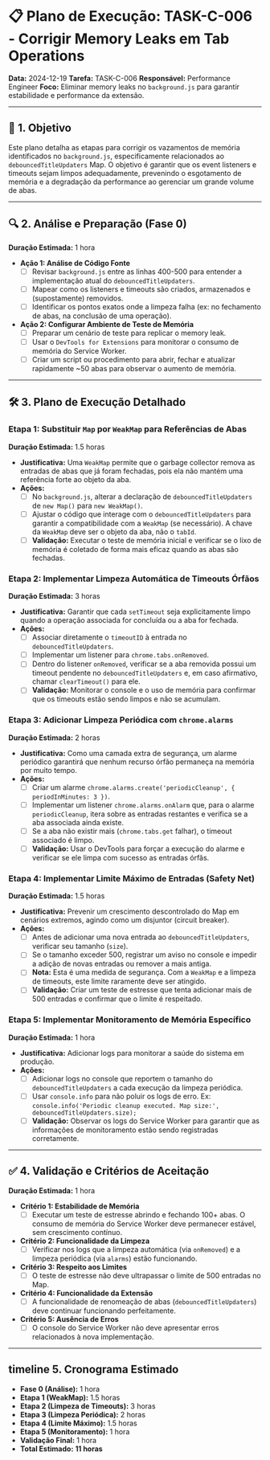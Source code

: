 # 📋 Plano de Execução: TASK-C-006 - Corrigir Memory Leaks em Tab Operations

**Data:** 2024-12-19
**Tarefa:** TASK-C-006
**Responsável:** Performance Engineer
**Foco:** Eliminar memory leaks no `background.js` para garantir estabilidade e performance da extensão.

---

## 🎯 1. Objetivo

Este plano detalha as etapas para corrigir os vazamentos de memória identificados no `background.js`, especificamente relacionados ao `debouncedTitleUpdaters` Map. O objetivo é garantir que os event listeners e timeouts sejam limpos adequadamente, prevenindo o esgotamento de memória e a degradação da performance ao gerenciar um grande volume de abas.

---

## 🔍 2. Análise e Preparação (Fase 0)

**Duração Estimada:** 1 hora

- **Ação 1: Análise de Código Fonte**
  - [ ] Revisar `background.js` entre as linhas 400-500 para entender a implementação atual do `debouncedTitleUpdaters`.
  - [ ] Mapear como os listeners e timeouts são criados, armazenados e (supostamente) removidos.
  - [ ] Identificar os pontos exatos onde a limpeza falha (ex: no fechamento de abas, na conclusão de uma operação).

- **Ação 2: Configurar Ambiente de Teste de Memória**
  - [ ] Preparar um cenário de teste para replicar o memory leak.
  - [ ] Usar o `DevTools for Extensions` para monitorar o consumo de memória do Service Worker.
  - [ ] Criar um script ou procedimento para abrir, fechar e atualizar rapidamente ~50 abas para observar o aumento de memória.

---

## 🛠️ 3. Plano de Execução Detalhado

### Etapa 1: Substituir `Map` por `WeakMap` para Referências de Abas

**Duração Estimada:** 1.5 horas

- **Justificativa:** Uma `WeakMap` permite que o garbage collector remova as entradas de abas que já foram fechadas, pois ela não mantém uma referência forte ao objeto da aba.
- **Ações:**
  - [ ] No `background.js`, alterar a declaração de `debouncedTitleUpdaters` de `new Map()` para `new WeakMap()`.
  - [ ] Ajustar o código que interage com o `debouncedTitleUpdaters` para garantir a compatibilidade com a `WeakMap` (se necessário). A chave da `WeakMap` deve ser o objeto da aba, não o `tabId`.
  - [ ] **Validação:** Executar o teste de memória inicial e verificar se o lixo de memória é coletado de forma mais eficaz quando as abas são fechadas.

### Etapa 2: Implementar Limpeza Automática de Timeouts Órfãos

**Duração Estimada:** 3 horas

- **Justificativa:** Garantir que cada `setTimeout` seja explicitamente limpo quando a operação associada for concluída ou a aba for fechada.
- **Ações:**
  - [ ] Associar diretamente o `timeoutID` à entrada no `debouncedTitleUpdaters`.
  - [ ] Implementar um listener para `chrome.tabs.onRemoved`.
  - [ ] Dentro do listener `onRemoved`, verificar se a aba removida possui um timeout pendente no `debouncedTitleUpdaters` e, em caso afirmativo, chamar `clearTimeout()` para ele.
  - [ ] **Validação:** Monitorar o console e o uso de memória para confirmar que os timeouts estão sendo limpos e não se acumulam.

### Etapa 3: Adicionar Limpeza Periódica com `chrome.alarms`

**Duração Estimada:** 2 horas

- **Justificativa:** Como uma camada extra de segurança, um alarme periódico garantirá que nenhum recurso órfão permaneça na memória por muito tempo.
- **Ações:**
  - [ ] Criar um alarme `chrome.alarms.create('periodicCleanup', { periodInMinutes: 3 })`.
  - [ ] Implementar um listener `chrome.alarms.onAlarm` que, para o alarme `periodicCleanup`, itera sobre as entradas restantes e verifica se a aba associada ainda existe.
  - [ ] Se a aba não existir mais (`chrome.tabs.get` falhar), o timeout associado é limpo.
  - [ ] **Validação:** Usar o DevTools para forçar a execução do alarme e verificar se ele limpa com sucesso as entradas órfãs.

### Etapa 4: Implementar Limite Máximo de Entradas (Safety Net)

**Duração Estimada:** 1.5 horas

- **Justificativa:** Prevenir um crescimento descontrolado do Map em cenários extremos, agindo como um disjuntor (circuit breaker).
- **Ações:**
  - [ ] Antes de adicionar uma nova entrada ao `debouncedTitleUpdaters`, verificar seu tamanho (`size`).
  - [ ] Se o tamanho exceder 500, registrar um aviso no console e impedir a adição de novas entradas ou remover a mais antiga.
  - [ ] **Nota:** Esta é uma medida de segurança. Com a `WeakMap` e a limpeza de timeouts, este limite raramente deve ser atingido.
  - [ ] **Validação:** Criar um teste de estresse que tenta adicionar mais de 500 entradas e confirmar que o limite é respeitado.

### Etapa 5: Implementar Monitoramento de Memória Específico

**Duração Estimada:** 1 hora

- **Justificativa:** Adicionar logs para monitorar a saúde do sistema em produção.
- **Ações:**
  - [ ] Adicionar logs no console que reportem o tamanho do `debouncedTitleUpdaters` a cada execução da limpeza periódica.
  - [ ] Usar `console.info` para não poluir os logs de erro. Ex: `console.info('Periodic cleanup executed. Map size:', debouncedTitleUpdaters.size);`
  - [ ] **Validação:** Observar os logs do Service Worker para garantir que as informações de monitoramento estão sendo registradas corretamente.

---

## ✅ 4. Validação e Critérios de Aceitação

**Duração Estimada:** 1 hora

- **Critério 1: Estabilidade de Memória**
  - [ ] Executar um teste de estresse abrindo e fechando 100+ abas. O consumo de memória do Service Worker deve permanecer estável, sem crescimento contínuo.
- **Critério 2: Funcionalidade da Limpeza**
  - [ ] Verificar nos logs que a limpeza automática (via `onRemoved`) e a limpeza periódica (via `alarms`) estão funcionando.
- **Critério 3: Respeito aos Limites**
  - [ ] O teste de estresse não deve ultrapassar o limite de 500 entradas no Map.
- **Critério 4: Funcionalidade da Extensão**
  - [ ] A funcionalidade de renomeação de abas (`debouncedTitleUpdaters`) deve continuar funcionando perfeitamente.
- **Critério 5: Ausência de Erros**
  - [ ] O console do Service Worker não deve apresentar erros relacionados à nova implementação.

---

##  timeline 5. Cronograma Estimado

- **Fase 0 (Análise):** 1 hora
- **Etapa 1 (WeakMap):** 1.5 horas
- **Etapa 2 (Limpeza de Timeouts):** 3 horas
- **Etapa 3 (Limpeza Periódica):** 2 horas
- **Etapa 4 (Limite Máximo):** 1.5 horas
- **Etapa 5 (Monitoramento):** 1 hora
- **Validação Final:** 1 hora
- **Total Estimado:** **11 horas**

